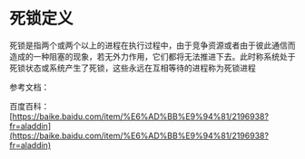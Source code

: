# 死锁定义

死锁是指两个或两个以上的进程在执行过程中，由于竞争资源或者由于彼此通信而造成的一种阻塞的现象，若无外力作用，它们都将无法推进下去。此时称系统处于死锁状态或系统产生了死锁，这些永远在互相等待的进程称为死锁进程



参考文档：

百度百科：[https://baike.baidu.com/item/%E6%AD%BB%E9%94%81/2196938?fr=aladdin](https://baike.baidu.com/item/%E6%AD%BB%E9%94%81/2196938?fr=aladdin)

